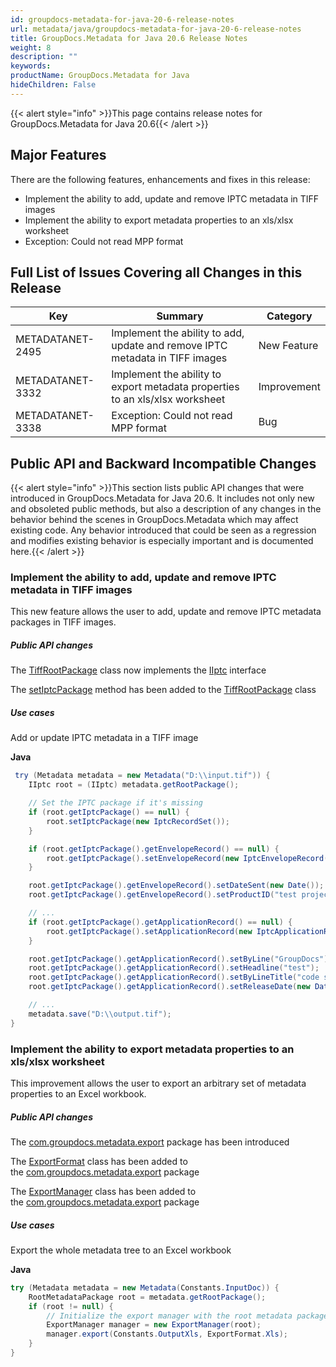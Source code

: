 ```yaml
---
id: groupdocs-metadata-for-java-20-6-release-notes
url: metadata/java/groupdocs-metadata-for-java-20-6-release-notes
title: GroupDocs.Metadata for Java 20.6 Release Notes
weight: 8
description: ""
keywords: 
productName: GroupDocs.Metadata for Java
hideChildren: False
---
```

{{< alert style="info" >}}This page contains release notes for GroupDocs.Metadata for Java 20.6{{< /alert >}}

## Major Features

  
There are the following features, enhancements and fixes in this release:

*   Implement the ability to add, update and remove IPTC metadata in TIFF images
*   Implement the ability to export metadata properties to an xls/xlsx worksheet
*   Exception: Could not read MPP format

## Full List of Issues Covering all Changes in this Release

| Key | Summary | Category |
| --- | --- | --- |
| METADATANET-2495 | Implement the ability to add, update and remove IPTC metadata in TIFF images | New Feature |
| METADATANET-3332 | Implement the ability to export metadata properties to an xls/xlsx worksheet | Improvement |
| METADATANET-3338 | Exception: Could not read MPP format | Bug |

## Public API and Backward Incompatible Changes

{{< alert style="info" >}}This section lists public API changes that were introduced in GroupDocs.Metadata for Java 20.6. It includes not only new and obsoleted public methods, but also a description of any changes in the behavior behind the scenes in GroupDocs.Metadata which may affect existing code. Any behavior introduced that could be seen as a regression and modifies existing behavior is especially important and is documented here.{{< /alert >}}

### Implement the ability to add, update and remove IPTC metadata in TIFF images

This new feature allows the user to add, update and remove IPTC metadata packages in TIFF images.

##### Public API changes

The [TiffRootPackage](https://reference.groupdocs.com/metadata/java/com.groupdocs.metadata.core/TiffRootPackage) class now implements the [IIptc](https://reference.groupdocs.com/metadata/java/com.groupdocs.metadata.core/IIptc) interface

The [setIptcPackage](https://reference.groupdocs.com/metadata/java/com.groupdocs.metadata.core/TiffRootPackage#setIptcPackage(com.groupdocs.metadata.core.IptcRecordSet)) method has been added to the [TiffRootPackage](https://reference.groupdocs.com/metadata/java/com.groupdocs.metadata.core/TiffRootPackage) class

##### Use cases

Add or update IPTC metadata in a TIFF image

**Java**

```csharp
 try (Metadata metadata = new Metadata("D:\\input.tif")) {
	IIptc root = (IIptc) metadata.getRootPackage();

	// Set the IPTC package if it's missing
	if (root.getIptcPackage() == null) {
		root.setIptcPackage(new IptcRecordSet());
	}

	if (root.getIptcPackage().getEnvelopeRecord() == null) {
		root.getIptcPackage().setEnvelopeRecord(new IptcEnvelopeRecord());
	}

	root.getIptcPackage().getEnvelopeRecord().setDateSent(new Date());
	root.getIptcPackage().getEnvelopeRecord().setProductID("test project id");

	// ...
	if (root.getIptcPackage().getApplicationRecord() == null) {
		root.getIptcPackage().setApplicationRecord(new IptcApplicationRecord());
	}

	root.getIptcPackage().getApplicationRecord().setByLine("GroupDocs");
	root.getIptcPackage().getApplicationRecord().setHeadline("test");
	root.getIptcPackage().getApplicationRecord().setByLineTitle("code sample");
	root.getIptcPackage().getApplicationRecord().setReleaseDate(new Date());

	// ...
	metadata.save("D:\\output.tif");
}
```

### Implement the ability to export metadata properties to an xls/xlsx worksheet

This improvement allows the user to export an arbitrary set of metadata properties to an Excel workbook.

##### Public API changes

The [com.groupdocs.metadata.export](https://reference.groupdocs.com/metadata/java/com.groupdocs.metadata.export/package-frame) package has been introduced

The [ExportFormat](https://reference.groupdocs.com/metadata/java/com.groupdocs.metadata.export/ExportFormat) class has been added to the [com.groupdocs.metadata.export](https://reference.groupdocs.com/metadata/java/com.groupdocs.metadata.export/package-frame) package

The [ExportManager](https://reference.groupdocs.com/metadata/java/com.groupdocs.metadata.export/ExportManager) class has been added to the [com.groupdocs.metadata.export](https://reference.groupdocs.com/metadata/java/com.groupdocs.metadata.export/package-frame) package

##### Use cases

Export the whole metadata tree to an Excel workbook

**Java**

```csharp
try (Metadata metadata = new Metadata(Constants.InputDoc)) {
	RootMetadataPackage root = metadata.getRootPackage();
	if (root != null) {
		// Initialize the export manager with the root metadata package to export the whole metadata tree
		ExportManager manager = new ExportManager(root);
		manager.export(Constants.OutputXls, ExportFormat.Xls);
	}
}
```

###
